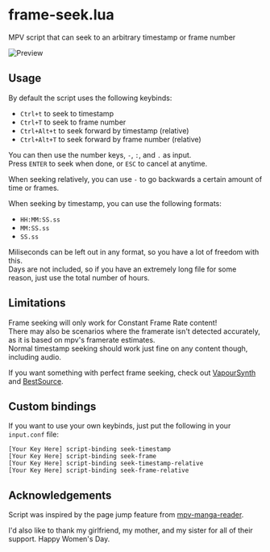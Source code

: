 # frame-seek.lua
MPV script that can seek to an arbitrary timestamp or frame number

![Preview](https://github.com/user-attachments/assets/03c7014e-134d-478e-bbc8-c056fefe239a)

## Usage
By default the script uses the following keybinds:
- `Ctrl+t` to seek to timestamp
- `Ctrl+T` to seek to frame number
- `Ctrl+Alt+t` to seek forward by timestamp (relative)
- `Ctrl+Alt+T` to seek forward by frame number (relative)

You can then use the number keys, `-`, `:`, and `.` as input.\
Press `ENTER` to seek when done, or `ESC` to cancel at anytime.

When seeking relatively, you can use `-` to go backwards a certain amount of time or frames.

When seeking by timestamp, you can use the following formats:
- `HH:MM:SS.ss`
- `MM:SS.ss`
- `SS.ss`

Miliseconds can be left out in any format, so you have a lot of freedom with this.\
Days are not included, so if you have an extremely long file for some reason, just use the total number of hours.

## Limitations

Frame seeking will only work for Constant Frame Rate content!\
There may also be scenarios where the framerate isn't detected accurately, as it is based on mpv's framerate estimates.\
Normal timestamp seeking should work just fine on any content though, including audio.

If you want something with perfect frame seeking, check out [VapourSynth](https://github.com/vapoursynth/vapoursynth) and [BestSource](https://github.com/vapoursynth/bestsource).

## Custom bindings

If you want to use your own keybinds, just put the following in your `input.conf` file:
```
[Your Key Here] script-binding seek-timestamp
[Your Key Here] script-binding seek-frame
[Your Key Here] script-binding seek-timestamp-relative
[Your Key Here] script-binding seek-frame-relative
```

## Acknowledgements

Script was inspired by the page jump feature from [mpv-manga-reader](https://github.com/Dudemanguy/mpv-manga-reader).

I'd also like to thank my girlfriend, my mother, and my sister for all of their support. Happy Women's Day.
